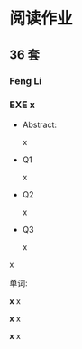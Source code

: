 # 阅读作业

## 36 套

### Feng Li

### EXE x

* Abstract: 

  x

* Q1

  x

* Q2

  x

* Q3

  x

  

x

单词:

__x__ x

__x__ x

__x__ x











